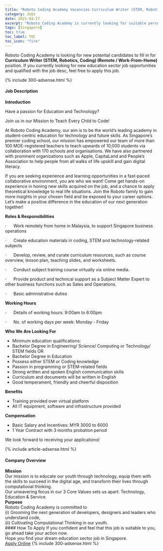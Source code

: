 ```yaml
---
title: "Roboto Coding Academy Vacancies Curriculum Writer (STEM, Robotics, Coding) (Remote / Work-From-Home)" 
category: Jobs 
date: 2021-04-27 
excerpt: "Roboto Coding Academy is currently looking for suitable person to fill in the Curriculum Writer (STEM, Robotics, Coding) (Remote / Work-From-Home) which positioned at Singapore" 
tags: [Singapore] 
toc: true 
toc_label: TOC 
toc_icon: "fire" 
--- 
```


<p>Roboto Coding Academy is looking for new potential candidates to fill in for <b>Curriculum Writer (STEM, Robotics, Coding) (Remote / Work-From-Home)</b> position. If you currently looking for new education sector job opportunities and qualified with the job desc, feel free to apply this job.
</p>{% include 300-adsense.html %} 
<div><div><h4>Job Description</h4></div><div><div><span><div><p><strong>Introduction</strong></p><p>Have a passion for Education and Technology?</p><p>Join us in our Mission to Teach Every Child to Code!</p><p>At Roboto Coding Academy, our aim is to be the world&#8217;s leading academy in student-centric education for technology and future skills. As Singapore&#8217;s premier coding school, our mission has empowered our team of more than 100 MOE-registered teachers to teach upwards of 10,000 students via collaboration with 170 schools and organisations. We have also partnered with prominent organizations such as Apple, CapitaLand and People&#8217;s Association to help people from all walks of life upskill and gain digital literacy.</p><p>If you are seeking experience and learning opportunities in a fast-paced collaborative environment, you are who we want! Come get hands-on experience in honing new skills acquired on the job, and a chance to apply theoretical knowledge to real life situations. Join the Roboto family to gain more insights in your chosen field and be exposed to your career options. Let&#8217;s make a positive difference in the education of our next generation together!</p><p><strong>Roles &amp; Responsibilities</strong></p><p>&#183;&#160;&#160;&#160;&#160;&#160;&#160;Work remotely from home in Malaysia, to support Singapore business operations</p><p>&#183;&#160;&#160;&#160;&#160;&#160;&#160;Create education materials in coding, STEM and technology-related subjects</p><p>&#183;&#160;&#160;&#160;&#160;&#160;&#160;Develop, review, and curate curriculum resources, such as course overview, lesson plan, teaching slides, and worksheets.</p><p>&#183;&#160;&#160;&#160;&#160;&#160;&#160;Conduct subject training course virtually via online media.</p><p>&#183;&#160;&#160;&#160;&#160;&#160;&#160;Provide product and technical support as a Subject Matter Expert to other business functions such as Sales and Operations.</p><p>&#183;&#160;&#160;&#160;&#160;&#160;&#160;Basic administrative duties</p><p><strong>Working Hours</strong></p><p>&#183;&#160;&#160;&#160;&#160;&#160;&#160;Details of working hours: 9:00am to 6:00pm&#160;</p><p>&#183;&#160;&#160;&#160;&#160;&#160;&#160;No. of working days per week:&#160;Monday - Friday</p><p><strong>Who We Are Looking For</strong></p><ul><li>Minimum education qualifications:</li><li>Bachelor Degree in Engineering/ Science/ Computing or Technology/ STEM fields OR</li><li>Bachelor Degree in Education</li><li>Possess either STEM or Coding knowledge</li><li>Passion in programming or STEM-related fields</li><li>Strong written and spoken English communication skills</li><li>Curriculum and documents will be written in English</li><li>Good temperament, friendly and cheerful disposition</li></ul><p><strong>Benefits</strong></p><ul><li>Training provided over virtual platform</li><li>All IT equipment, software and infrastructure provided</li></ul><p><strong>Compensation</strong></p><ul><li>Basic Salary and Incentives:&#160;MYR 3000 to 6000</li><li>1 Year Contract with 3 months probation period</li></ul><p>We look forward to receiving your applications!</p></div></span></div></div></div> 
{% include article-adsense.html %} 
<div><div><h4>Company Overview</h4></div><div><div><span><div><div>
<div><strong>Mission</strong></div>
<div>
<div>Our mission is to educate our youth through technology, equip them with the skills to succeed in the digital age, and transform their lives through computational thinking.<br>
Our unwavering focus in our 3 Core Values sets us apart: Technology, Education &amp; Service.</div>
<div>
<div><strong>Purpose</strong></div>
<div>
<div>Roboto Coding Academy is committed to&#160;<br>
(i) Grooming the next generation of developers, designers and leaders who understand code,<br>
(ii) Cultivating Computational Thinking in our youth.</div>
</div>
</div>
</div>
</div></div></span></div></div></div> 
#### How To Apply 
If you confident and feel that this job is suitable to you, go ahead take your action now. <br/> 
Hope you find your dream education sector job in Singapore. <br/> 
<a href="https://www.jobstreet.com.my/en/job/curriculum-writer-stem-robotics-coding-remote-work-from-home-8484963/origin/sg?jobId=jobstreet-sg-job-8484963" class="btn btn--info" target="_blank" rel="nofollow noopenner">Apply Online</a> 
{% include 300-adsense.html %} 